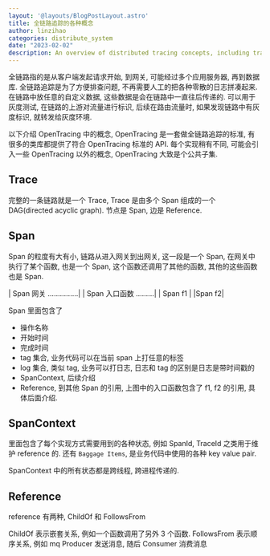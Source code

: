 ```yaml
---
layout: '@layouts/BlogPostLayout.astro'
title: 全链路追踪的各种概念
author: linzihao
categories: distribute_system
date: "2023-02-02"
description: An overview of distributed tracing concepts, including traces, spans, and contexts, with a focus on OpenTracing standards and their applications in system monitoring and debugging.
---
```


全链路指的是从客户端发起请求开始, 到网关, 可能经过多个应用服务器, 再到数据库.
全链路追踪是为了方便排查问题, 不再需要人工的把各种零散的日志拼凑起来.
在链路中放任意的自定义数据, 这些数据是会在链路中一直往后传递的. 可以用于灰度测试, 在链路的上游对流量进行标识, 后续在路由流量时, 如果发现链路中有灰度标识, 就转发给灰度环境.

以下介绍 OpenTracing 中的概念, OpenTracing 是一套做全链路追踪的标准, 有很多的类库都提供了符合 OpenTracing 标准的 API. 
每个实现稍有不同, 可能会引入一些 OpenTracing 以外的概念, OpenTracing 大致是个公共子集.

## Trace
完整的一条链路就是一个 Trace, Trace 是由多个 Span 组成的一个 DAG(directed acyclic graph). 节点是 Span, 边是 Reference.

## Span
Span 的粒度有大有小, 链路从进入网关到出网关, 这一段是一个 Span, 在网关中执行了某个函数, 也是一个 Span, 这个函数还调用了其他的函数, 其他的这些函数也是 Span.

| Span 网关 ...............|
  | Span 入口函数 .........|
     | Span f1 | |Span f2|

Span 里面包含了
- 操作名称
- 开始时间
- 完成时间
- tag 集合, 业务代码可以在当前 span 上打任意的标签
- log 集合, 类似 tag, 业务可以打日志, 日志和 tag 的区别是日志是带时间戳的
- SpanContext, 后续介绍
- Reference, 到其他 Span 的引用, 上图中的入口函数包含了 f1, f2 的引用, 具体后面介绍. 

## SpanContext
里面包含了每个实现方式需要用到的各种状态, 例如 SpanId, TraceId 之类用于维护 reference 的.
还有 `Baggage Items`, 是业务代码中使用的各种 key value pair.

SpanContext 中的所有状态都是跨线程, 跨进程传递的. 

## Reference
reference 有两种, ChildOf 和 FollowsFrom

ChildOf 表示嵌套关系, 例如一个函数调用了另外 3 个函数.
FollowsFrom 表示顺序关系, 例如 mq Producer 发送消息, 随后 Consumer 消费消息